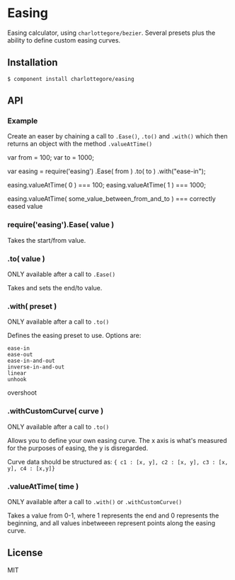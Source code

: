 
# Easing

  Easing calculator, using `charlottegore/bezier`. Several presets plus the ability to define custom easing curves.

## Installation

    $ component install charlottegore/easing

## API

### Example

  Create an easer by chaining a call to `.Ease()`, `.to()` and `.with()` which then returns an object with the method `.valueAtTime()`

  var from = 100;
  var to = 1000;

  var easing = require('easing')
    .Ease( from )
    .to( to )
    .with("ease-in");

  easing.valueAtTime( 0 ) === 100;
  easing.valueAtTime( 1 ) === 1000;

  easing.valueAtTime( some_value_between_from_and_to ) === correctly eased value

### require('easing').Ease( value )

  Takes the start/from value.

### .to( value )

  ONLY available after a call to `.Ease()`

  Takes and sets the end/to value.

### .with( preset )

  ONLY available after a call to `.to()`

  Defines the easing preset to use. Options are:

    ease-in
    ease-out
    ease-in-and-out
    inverse-in-and-out
    linear
    unhook
  overshoot

### .withCustomCurve( curve )

  ONLY available after a call to `.to()`

  Allows you to define your own easing curve. The x axis is what's measured for the purposes of easing, the y is disregarded.

  Curve data should be structured as: `{ c1 : [x, y], c2 : [x, y], c3 : [x, y], c4 : [x,y]}`

### .valueAtTime( time )

  ONLY available after a call to `.with()` or `.withCustomCurve()`

  Takes a value from 0-1, where 1 represents the end and 0 represents the beginning, and all values inbetweeen represent points along the easing curve.

## License

  MIT
